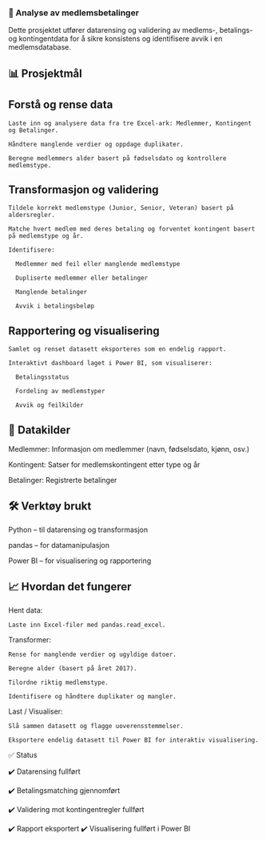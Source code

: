### 🧾 Analyse av medlemsbetalinger
  Dette prosjektet utfører datarensing og validering av medlems-, betalings- og kontingentdata for å sikre konsistens og identifisere avvik i en medlemsdatabase.

## 📊 Prosjektmål

  ## Forstå og rense data
    
    Laste inn og analysere data fra tre Excel-ark: Medlemmer, Kontingent og Betalinger.
    
    Håndtere manglende verdier og oppdage duplikater.
    
    Beregne medlemmers alder basert på fødselsdato og kontrollere medlemstype.

  ## Transformasjon og validering
    
    Tildele korrekt medlemstype (Junior, Senior, Veteran) basert på aldersregler.
    
    Matche hvert medlem med deres betaling og forventet kontingent basert på medlemstype og år.
    
    Identifisere:
    
      Medlemmer med feil eller manglende medlemstype
      
      Dupliserte medlemmer eller betalinger
      
      Manglende betalinger
      
      Avvik i betalingsbeløp

  ## Rapportering og visualisering
    
    Samlet og renset datasett eksporteres som en endelig rapport.
    
    Interaktivt dashboard laget i Power BI, som visualiserer:
    
      Betalingsstatus
      
      Fordeling av medlemstyper
      
      Avvik og feilkilder

## 📁 Datakilder

  Medlemmer: Informasjon om medlemmer (navn, fødselsdato, kjønn, osv.)
  
  Kontingent: Satser for medlemskontingent etter type og år
  
  Betalinger: Registrerte betalinger

## 🛠️ Verktøy brukt

  Python – til datarensing og transformasjon
  
  pandas – for datamanipulasjon
  
  Power BI – for visualisering og rapportering

## 📈 Hvordan det fungerer
  
  Hent data:
  
    Laste inn Excel-filer med pandas.read_excel.
  
  Transformer:
  
    Rense for manglende verdier og ugyldige datoer.
    
    Beregne alder (basert på året 2017).
    
    Tilordne riktig medlemstype.
    
    Identifisere og håndtere duplikater og mangler.
  
  Last / Visualiser:
  
    Slå sammen datasett og flagge uoverensstemmelser.
    
    Eksportere endelig datasett til Power BI for interaktiv visualisering.

✅ Status
  
  ✔️ Datarensing fullført
  
  ✔️ Betalingsmatching gjennomført
  
  ✔️ Validering mot kontingentregler fullført
  
  ✔️ Rapport eksportert
  ✔️ Visualisering fullført i Power BI
